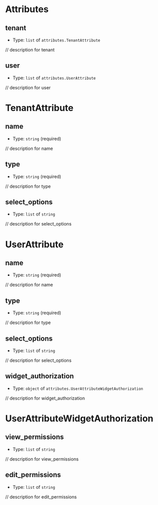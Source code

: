 
Attributes
==========



tenant
------

- Type: `list` of `attributes.TenantAttribute` 

// description for tenant



user
----

- Type: `list` of `attributes.UserAttribute` 

// description for user





TenantAttribute
===============



name
----

- Type: `string` (required)

// description for name



type
----

- Type: `string` (required)

// description for type



select_options
--------------

- Type: `list` of `string` 

// description for select_options





UserAttribute
=============



name
----

- Type: `string` (required)

// description for name



type
----

- Type: `string` (required)

// description for type



select_options
--------------

- Type: `list` of `string` 

// description for select_options



widget_authorization
--------------------

- Type: `object` of `attributes.UserAttributeWidgetAuthorization` 

// description for widget_authorization





UserAttributeWidgetAuthorization
================================



view_permissions
----------------

- Type: `list` of `string` 

// description for view_permissions



edit_permissions
----------------

- Type: `list` of `string` 

// description for edit_permissions
